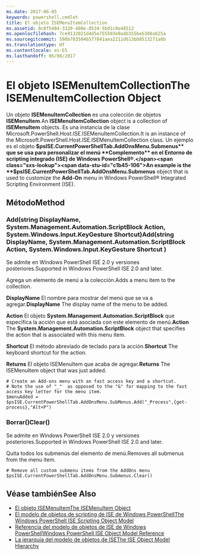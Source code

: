 ```yaml
---
ms.date: 2017-06-05
keywords: powershell,cmdlet
title: El objeto ISEMenuItemCollection
ms.assetid: 0c0f5484-3320-408e-8534-5bd1c8e48512
ms.openlocfilehash: 7ce9132021d4d5e755503e0adb355beb388a625a
ms.sourcegitcommit: 598b7835046577841aea2211d613bb8513271a8b
ms.translationtype: HT
ms.contentlocale: es-ES
ms.lasthandoff: 06/08/2017
---
```

# <a name="the-isemenuitemcollection-object"></a><span data-ttu-id="c1b45-103">El objeto ISEMenuItemCollection</span><span class="sxs-lookup"><span data-stu-id="c1b45-103">The ISEMenuItemCollection Object</span></span>
  <span data-ttu-id="c1b45-104">Un objeto **ISEMenuItemCollection** es una colección de objetos **ISEMenuItem**.</span><span class="sxs-lookup"><span data-stu-id="c1b45-104">An **ISEMenuItemCollection** object is a collection of **ISEMenuItem** objects.</span></span> <span data-ttu-id="c1b45-105">Es una instancia de la clase Microsoft.PowerShell.Host.ISE.ISEMenuItemCollection.</span><span class="sxs-lookup"><span data-stu-id="c1b45-105">It is an instance of the Microsoft.PowerShell.Host.ISE.ISEMenuItemCollection class.</span></span> <span data-ttu-id="c1b45-106">Un ejemplo es el objeto **$psISE.CurrentPowerShellTab.AddOnsMenu.Submenus** que se usa para personalizar el menú **Complemento** en el Entorno de scripting integrado (ISE) de Windows PowerShell®.</span><span class="sxs-lookup"><span data-stu-id="c1b45-106">An example is the **$psISE.CurrentPowerShellTab.AddOnsMenu.Submenus** object that is used to customize the **Add-On** menu in Windows PowerShell® Integrated Scripting Environment (ISE).</span></span>

## <a name="method"></a><span data-ttu-id="c1b45-107">Método</span><span class="sxs-lookup"><span data-stu-id="c1b45-107">Method</span></span>

### <a name="addstring-displayname-systemmanagementautomationscriptblock-action-systemwindowsinputkeygesture-shortcut-"></a><span data-ttu-id="c1b45-108">Add\(string DisplayName, System.Management.Automation.ScriptBlock Action, System.Windows.Input.KeyGesture Shortcut\)</span><span class="sxs-lookup"><span data-stu-id="c1b45-108">Add\(string DisplayName, System.Management.Automation.ScriptBlock Action, System.Windows.Input.KeyGesture Shortcut \)</span></span>
  <span data-ttu-id="c1b45-109">Se admite en Windows PowerShell ISE 2.0 y versiones posteriores.</span><span class="sxs-lookup"><span data-stu-id="c1b45-109">Supported in Windows PowerShell ISE 2.0 and later.</span></span> 

 <span data-ttu-id="c1b45-110">Agrega un elemento de menú a la colección.</span><span class="sxs-lookup"><span data-stu-id="c1b45-110">Adds a menu item to the collection.</span></span>

 <span data-ttu-id="c1b45-111">**DisplayName**
 El nombre para mostrar del menú que se va a agregar.</span><span class="sxs-lookup"><span data-stu-id="c1b45-111">**DisplayName**
 The display name of the menu to be added.</span></span>

 <span data-ttu-id="c1b45-112">**Action**
 El objeto **System.Management.Automation.ScriptBlock** que especifica la acción que está asociada con este elemento de menú.</span><span class="sxs-lookup"><span data-stu-id="c1b45-112">**Action**
 The **System.Management.Automation.ScriptBlock** object that specifies the action that is associated with this menu item.</span></span>

 <span data-ttu-id="c1b45-113">**Shortcut**
 El método abreviado de teclado para la acción.</span><span class="sxs-lookup"><span data-stu-id="c1b45-113">**Shortcut**
 The keyboard shortcut for the action.</span></span>

 <span data-ttu-id="c1b45-114">**Returns**
 El objeto ISEMenuItem que acaba de agregar.</span><span class="sxs-lookup"><span data-stu-id="c1b45-114">**Returns**
 The ISEMenuItem object that was just added.</span></span>

```
# Create an Add-ons menu with an fast access key and a shortcut.
# Note the use of "_"  as opposed to the "&" for mapping to the fast access key letter for the menu item.
$menuAdded = $psISE.CurrentPowerShellTab.AddOnsMenu.SubMenus.Add("_Process",{get-process},"Alt+P")
```

### <a name="clear"></a><span data-ttu-id="c1b45-115">Borrar\(\)</span><span class="sxs-lookup"><span data-stu-id="c1b45-115">Clear\(\)</span></span>
  <span data-ttu-id="c1b45-116">Se admite en Windows PowerShell ISE 2.0 y versiones posteriores.</span><span class="sxs-lookup"><span data-stu-id="c1b45-116">Supported in Windows PowerShell ISE 2.0 and later.</span></span> 

 <span data-ttu-id="c1b45-117">Quita todos los submenús del elemento de menú.</span><span class="sxs-lookup"><span data-stu-id="c1b45-117">Removes all submenus from the menu item.</span></span>

```
# Remove all custom submenu items from the AddOns menu
$psISE.CurrentPowerShellTab.AddOnsMenu.Submenus.Clear()

```

## <a name="see-also"></a><span data-ttu-id="c1b45-118">Véase también</span><span class="sxs-lookup"><span data-stu-id="c1b45-118">See Also</span></span>
- [<span data-ttu-id="c1b45-119">El objeto ISEMenuItem</span><span class="sxs-lookup"><span data-stu-id="c1b45-119">The ISEMenuItem Object</span></span>](The-ISEMenuItem-Object.md) 
- [<span data-ttu-id="c1b45-120">El modelo de objetos de scripting de ISE de Windows PowerShell</span><span class="sxs-lookup"><span data-stu-id="c1b45-120">The Windows PowerShell ISE Scripting Object Model</span></span>](The-Windows-PowerShell-ISE-Scripting-Object-Model.md) 
- [<span data-ttu-id="c1b45-121">Referencia del modelo de objetos de ISE de Windows PowerShell</span><span class="sxs-lookup"><span data-stu-id="c1b45-121">Windows PowerShell ISE Object Model Reference</span></span>](Windows-PowerShell-ISE-Object-Model-Reference.md) 
- [<span data-ttu-id="c1b45-122">La jerarquía del modelo de objetos de ISE</span><span class="sxs-lookup"><span data-stu-id="c1b45-122">The ISE Object Model Hierarchy</span></span>](The-ISE-Object-Model-Hierarchy.md)

  
